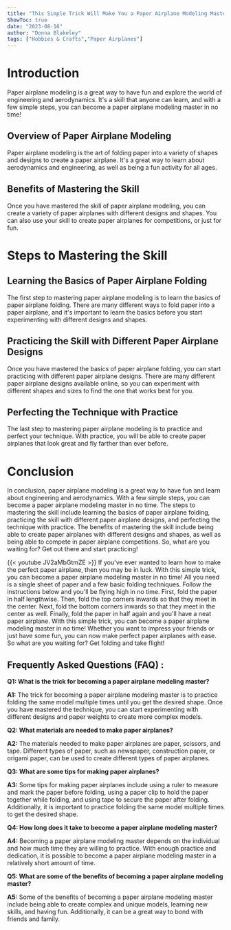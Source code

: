 ```yaml
---
title: "This Simple Trick Will Make You a Paper Airplane Modeling Master in No Time!"
ShowToc: true 
date: "2023-08-16"
author: "Donna Blakeley" 
tags: ["Hobbies & Crafts","Paper Airplanes"]
---
```

# Introduction

Paper airplane modeling is a great way to have fun and explore the world of engineering and aerodynamics. It's a skill that anyone can learn, and with a few simple steps, you can become a paper airplane modeling master in no time!

## Overview of Paper Airplane Modeling

Paper airplane modeling is the art of folding paper into a variety of shapes and designs to create a paper airplane. It's a great way to learn about aerodynamics and engineering, as well as being a fun activity for all ages.

## Benefits of Mastering the Skill

Once you have mastered the skill of paper airplane modeling, you can create a variety of paper airplanes with different designs and shapes. You can also use your skill to create paper airplanes for competitions, or just for fun.

# Steps to Mastering the Skill

## Learning the Basics of Paper Airplane Folding

The first step to mastering paper airplane modeling is to learn the basics of paper airplane folding. There are many different ways to fold paper into a paper airplane, and it's important to learn the basics before you start experimenting with different designs and shapes.

## Practicing the Skill with Different Paper Airplane Designs

Once you have mastered the basics of paper airplane folding, you can start practicing with different paper airplane designs. There are many different paper airplane designs available online, so you can experiment with different shapes and sizes to find the one that works best for you.

## Perfecting the Technique with Practice

The last step to mastering paper airplane modeling is to practice and perfect your technique. With practice, you will be able to create paper airplanes that look great and fly farther than ever before.

# Conclusion

In conclusion, paper airplane modeling is a great way to have fun and learn about engineering and aerodynamics. With a few simple steps, you can become a paper airplane modeling master in no time. The steps to mastering the skill include learning the basics of paper airplane folding, practicing the skill with different paper airplane designs, and perfecting the technique with practice. The benefits of mastering the skill include being able to create paper airplanes with different designs and shapes, as well as being able to compete in paper airplane competitions. So, what are you waiting for? Get out there and start practicing!

{{< youtube JV2aMbGtmZE >}} 
If you've ever wanted to learn how to make the perfect paper airplane, then you may be in luck. With this simple trick, you can become a paper airplane modeling master in no time! All you need is a single sheet of paper and a few basic folding techniques. Follow the instructions below and you'll be flying high in no time. First, fold the paper in half lengthwise. Then, fold the top corners inwards so that they meet in the center. Next, fold the bottom corners inwards so that they meet in the center as well. Finally, fold the paper in half again and you'll have a neat paper airplane. With this simple trick, you can become a paper airplane modeling master in no time! Whether you want to impress your friends or just have some fun, you can now make perfect paper airplanes with ease. So what are you waiting for? Get folding and take flight!

## Frequently Asked Questions (FAQ) :
**Q1: What is the trick for becoming a paper airplane modeling master?**

**A1:** The trick for becoming a paper airplane modeling master is to practice folding the same model multiple times until you get the desired shape. Once you have mastered the technique, you can start experimenting with different designs and paper weights to create more complex models.

**Q2: What materials are needed to make paper airplanes?**

**A2:** The materials needed to make paper airplanes are paper, scissors, and tape. Different types of paper, such as newspaper, construction paper, or origami paper, can be used to create different types of paper airplanes. 

**Q3: What are some tips for making paper airplanes?**

**A3:** Some tips for making paper airplanes include using a ruler to measure and mark the paper before folding, using a paper clip to hold the paper together while folding, and using tape to secure the paper after folding. Additionally, it is important to practice folding the same model multiple times to get the desired shape. 

**Q4: How long does it take to become a paper airplane modeling master?**

**A4:** Becoming a paper airplane modeling master depends on the individual and how much time they are willing to practice. With enough practice and dedication, it is possible to become a paper airplane modeling master in a relatively short amount of time. 

**Q5: What are some of the benefits of becoming a paper airplane modeling master?**

**A5:** Some of the benefits of becoming a paper airplane modeling master include being able to create complex and unique models, learning new skills, and having fun. Additionally, it can be a great way to bond with friends and family.





